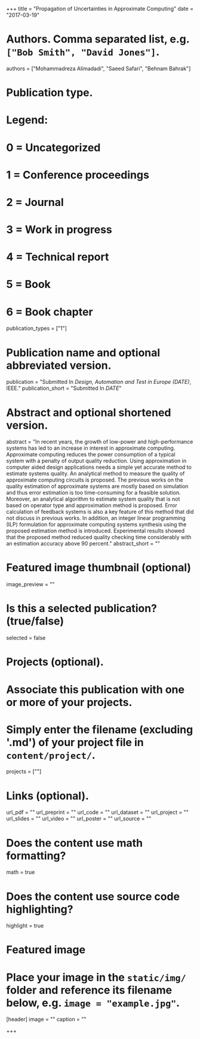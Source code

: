 +++
title = "Propagation of Uncertainties in Approximate Computing"
date = "2017-03-19"

# Authors. Comma separated list, e.g. `["Bob Smith", "David Jones"]`.
authors = ["Mohammadreza Alimadadi", "Saeed Safari", "Behnam Bahrak"]

# Publication type.
# Legend:
# 0 = Uncategorized
# 1 = Conference proceedings
# 2 = Journal
# 3 = Work in progress
# 4 = Technical report
# 5 = Book
# 6 = Book chapter
publication_types = ["1"]

# Publication name and optional abbreviated version.
publication = "Submitted In *Design, Automation and Test in Europe (DATE)*, IEEE."
publication_short = "Submitted In *DATE*"


# Abstract and optional shortened version.
abstract = "In recent years, the growth of low-power and high-performance systems has led to an increase in interest in approximate computing. Approximate computing reduces the power consumption of a typical system with a penalty of output quality reduction. Using approximation in computer aided design applications needs a simple yet accurate method to estimate systems quality. An analytical method to measure the quality of approximate computing circuits is proposed. The previous works on the quality estimation of approximate systems are mostly based on simulation and thus error estimation is too time-consuming for a feasible solution. Moreover, an analytical algorithm to estimate system quality that is not based on operator type and approximation method is proposed. Error calculation of feedback systems is also a key feature of this method that did not discuss in previous works. In addition, an integer linear programming (ILP) formulation for approximate computing systems synthesis using the proposed estimation method is introduced. Experimental results showed that the proposed method reduced quality checking time considerably with an estimation accuracy above 90 percent."
abstract_short = ""

# Featured image thumbnail (optional)
image_preview = ""

# Is this a selected publication? (true/false)
selected = false

# Projects (optional).
#   Associate this publication with one or more of your projects.
#   Simply enter the filename (excluding '.md') of your project file in `content/project/`.
projects = [""]

# Links (optional).
url_pdf = ""
url_preprint = ""
url_code = ""
url_dataset = ""
url_project = ""
url_slides = ""
url_video = ""
url_poster = ""
url_source = ""

# Does the content use math formatting?
math = true

# Does the content use source code highlighting?
highlight = true

# Featured image
# Place your image in the `static/img/` folder and reference its filename below, e.g. `image = "example.jpg"`.
[header]
image = ""
caption = ""

+++